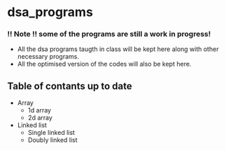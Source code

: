 # dsa_programs

### !! Note !! some of the programs are still a work in progress!

- All the dsa programs taugth in class will be kept here along with other necessary programs.
- All the optimised version of the codes will also be kept here.

## Table of contants up to date
- Array
    - 1d array
    - 2d array
- Linked list
    - Single linked list
    - Doubly linked list
